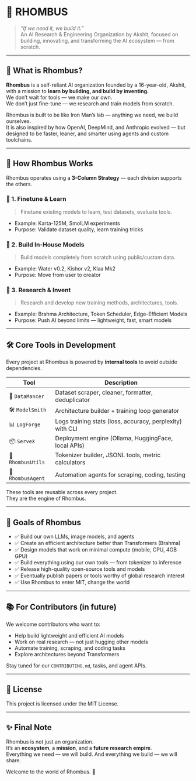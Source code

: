 # 🧠 RHOMBUS

> *“If we need it, we build it.”*  
> An AI Research & Engineering Organization by Akshit, focused on building, innovating, and transforming the AI ecosystem — from scratch.

---

## 🚀 What is Rhombus?

**Rhombus** is a self-reliant AI organization founded by a 16-year-old, Akshit, with a mission to **learn by building, and build by inventing.**  
We don’t wait for tools — we make our own.  
We don’t just fine-tune — we research and train models from scratch.

Rhombus is built to be like Iron Man’s lab — anything we need, we build ourselves.  
It is also inspired by how OpenAI, DeepMind, and Anthropic evolved — but designed to be faster, leaner, and smarter using agents and custom toolchains.

---

## 🧱 How Rhombus Works

Rhombus operates using a **3-Column Strategy** — each division supports the others.

### 🔹 1. Finetune & Learn
> Finetune existing models to learn, test datasets, evaluate tools.
- Example: Karta-125M, SmolLM experiments
- Purpose: Validate dataset quality, learn training tricks

### 🔹 2. Build In-House Models
> Build models completely from scratch using public/custom data.
- Example: Water v0.2, Kishor v2, Klaa Mk2
- Purpose: Move from user to creator

### 🔹 3. Research & Invent
> Research and develop new training methods, architectures, tools.
- Example: Brahma Architecture, Token Scheduler, Edge-Efficient Models
- Purpose: Push AI beyond limits — lightweight, fast, smart models

---

## 🛠️ Core Tools in Development

Every project at Rhombus is powered by **internal tools** to avoid outside dependencies.

| Tool            | Description                                                    |
|-----------------|----------------------------------------------------------------|
| 🧠 `DataMancer`   | Dataset scraper, cleaner, formatter, deduplicator             |
| 🛠 `ModelSmith`   | Architecture builder + training loop generator                |
| 📊 `LogForge`     | Logs training stats (loss, accuracy, perplexity) with CLI     |
| 📦 `ServeX`       | Deployment engine (Ollama, HuggingFace, local APIs)           |
| 🧰 `RhombusUtils` | Tokenizer builder, JSONL tools, metric calculators            |
| 🤖 `RhombusAgent` | Automation agents for scraping, coding, testing               |

These tools are reusable across every project.  
They are the engine of Rhombus.

---

## 📌 Goals of Rhombus

- ✅ Build our own LLMs, image models, and agents
- ✅ Create an efficient architecture better than Transformers (Brahma)
- ✅ Design models that work on minimal compute (mobile, CPU, 4GB GPU)
- ✅ Build everything using our own tools — from tokenizer to inference
- ✅ Release high-quality open-source tools and models
- ✅ Eventually publish papers or tools worthy of global research interest
- ✅ Use Rhombus to enter MIT, change the world

---

## 📚 For Contributors (in future)

We welcome contributors who want to:
- Help build lightweight and efficient AI models
- Work on real research — not just hugging other models
- Automate training, scraping, and coding tasks
- Explore architectures beyond Transformers

Stay tuned for our `CONTRIBUTING.md`, tasks, and agent APIs.

---


## 📜 License

This project is licensed under the MIT License.

---

## ✨ Final Note

Rhombus is not just an organization.  
It’s an **ecosystem**, a **mission**, and a **future research empire**.  
Everything we need — we will build. And everything we build — we will share.

Welcome to the world of Rhombus. 🔺



